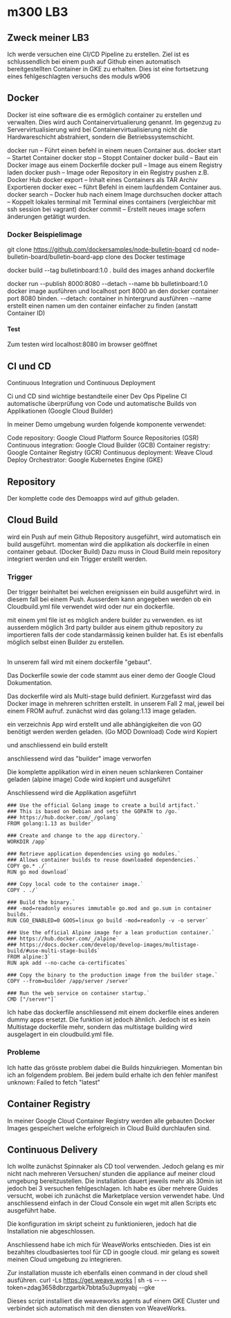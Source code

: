 # m300 LB3

## Zweck meiner LB3
Ich werde versuchen eine CI/CD Pipeline zu erstellen. Ziel ist es schlussendlich bei einem push auf Github einen automatisch bereitgestellten Container in GKE zu erhalten. Dies ist eine fortsetzung eines fehlgeschlagten versuchs des moduls w906

## Docker
Docker ist eine software die es ermöglich container zu erstellen und verwalten. Dies wird auch Containervirtualierung genannt. Im gegenzug zu Servervirtualisierung wird bei Containervirtualisierung nicht die Hardwareschicht abstrahiert, sondern die Betriebssystemschicht. 

docker run – Führt einen befehl in einem neuen Container aus.
docker start – Startet Container
docker stop – Stoppt Container 
docker build – Baut ein Docker image aus einem Dockerfile
docker pull – Image aus einem Registry laden 
docker push – Image oder Repository in ein Registry pushen z.B. Docker Hub
docker export – Inhalt eines Containers als TAR Archiv Exportieren
docker exec – führt Befehl in einem laufdendem Container aus. 
docker search – Docker hub nach einem Image durchsuchen
docker attach – Koppelt lokales terminal mit Terminal eines containers (vergleichbar mit ssh session bei vagrant)
docker commit – Erstellt neues image sofern änderungen getätigt wurden. 

### Docker Beispielimage
git clone https://github.com/dockersamples/node-bulletin-board
cd node-bulletin-board/bulletin-board-app
clone des Docker testimage

docker build --tag bulletinboard:1.0 .
build des images anhand dockerfile 

docker run --publish 8000:8080 --detach --name bb bulletinboard:1.0
docker image ausführen und localhost port 8000 an den docker container port 8080 binden. --detach: container in hintergrund ausführen --name erstellt einen namen um den container einfacher zu finden (anstatt Container ID)

#### Test
Zum testen wird localhost:8080 im browser geöffnet

## CI und CD
Continuous Integration und Continuous Deployment

Ci und CD sind wichtige bestandteile einer Dev Ops Pipeline
CI automatische überprüfung von Code und automatische Builds von Applikationen (Google Cloud Builder)

In meiner Demo umgebung wurden folgende komponente verwendet:

Code repository: Google Cloud Platform Source Repositories (GSR)
Continuous integration: Google Cloud Builder (GCB)
Container registry: Google Container Registry (GCR)
Continuous deployment: Weave Cloud Deploy
Orchestrator: Google Kubernetes Engine (GKE)

## Repository
Der komplette code des Demoapps
wird auf github geladen. 

## Cloud Build 
wird ein Push auf mein Github Repository ausgeführt, wird automatisch ein build ausgeführt. momentan wird die applikation als dockerfile in einen container gebaut. (Docker Build) Dazu muss in Cloud Build mein repository integriert werden und ein Trigger erstellt werden. 
### Trigger
Der trigger beinhaltet bei welchen ereignissen ein build ausgeführt wird. in diesem fall bei einem Push. Ausserdem kann angegeben werden ob ein Cloudbuild.yml file verwendet wird oder nur ein dockerfile.

mit einem yml file ist es möglich andere builder zu verwenden. es ist ausserdem möglich 3rd party builder aus einem github repository zu importieren falls der code standarmässig keinen builder hat. Es ist ebenfalls möglich selbst einen Builder zu erstellen. 

##
In unserem fall wird mit einem dockerfile "gebaut". 

Das Dockerfile sowie der code stammt aus einer demo der Google Cloud Dokumentation. 

Das dockerfile wird als Multi-stage build definiert. Kurzgefasst wird das Docker image in mehreren schritten erstellt. in unserem Fall 2 mal, jeweil bei einem FROM aufruf. zunächst wird das golang:1.13 image geladen. 

ein verzeichnis App wird erstellt und alle abhängigkeiten die von GO benötigt werden werden geladen. (Go MOD Download) 
Code wird Kopiert

und anschliessend ein build erstellt

anschliessend wird das "builder" image verworfen 

Die komplette applikation wird in einen neuen schlankeren Container geladen (alpine image)
Code wird kopiert und ausgeführt

Anschliessend wird die Applikation asgeführt

    ### Use the official Golang image to create a build artifact.`  
    ### This is based on Debian and sets the GOPATH to /go.`  
    ### https://hub.docker.com/_/golang`  
    FROM golang:1.13 as builder`  

    ### Create and change to the app directory.`  
    WORKDIR /app`  
    
    ### Retrieve application dependencies using go modules.`  
    ### Allows container builds to reuse downloaded dependencies.`  
    COPY go.* ./`  
    RUN go mod download`  

    ### Copy local code to the container image.`  
    COPY . ./`

    ### Build the binary.`  
    ### -mod=readonly ensures immutable go.mod and go.sum in container builds.`  
    RUN CGO_ENABLED=0 GOOS=linux go build -mod=readonly -v -o server`  

    ### Use the official Alpine image for a lean production container.`
    ### https://hub.docker.com/_/alpine`   
    ### https://docs.docker.com/develop/develop-images/multistage-build/#use-multi-stage-builds`  
    FROM alpine:3`  
    RUN apk add --no-cache ca-certificates` 

    ### Copy the binary to the production image from the builder stage.`  
    COPY --from=builder /app/server /server`  
    
    ### Run the web service on container startup.`  
    CMD ["/server"]`  

Ich habe das dockerfile anschliessend mit einem dockerfile eines anderen dummy apps ersetzt. Die funktion ist jedoch ähnlich. Jedoch ist es kein Multistage dockerfile mehr, sondern das multistage building wird ausgelagert in ein cloudbuild.yml file. 

### Probleme
Ich hatte das grösste problem dabei die Builds hinzukriegen. Momentan bin ich an folgendem problem. Bei jedem build erhalte ich den fehler manifest unknown: Failed to fetch "latest" 


## Container Registry

In meiner Google Cloud Container Registry werden alle gebauten Docker Images gespeichert welche erfolgreich in Cloud Build durchlaufen sind.

## Continuous Delivery
Ich wollte zunächst Spinnaker als CD tool verwenden. Jedoch gelang es mir nicht nach mehreren Versuchen/ stunden die appliance auf meiner cloud umgebung bereitzustellen. Die installation dauert jeweils mehr als 30min ist jedoch bei 3 versuchen fehlgeschlagen. Ich habe es über mehrere Guides versucht, wobei ich zunächst die Marketplace version verwendet habe. Und anschliessend einfach in der Cloud Console ein wget mit allen Scripts etc ausgeführt habe. 

Die konfiguration im skript scheint zu funktionieren, jedoch hat die Installation nie abgeschlossen. 

Anschliessend habe ich mich für WeaveWorks entschieden. Dies ist ein bezahltes cloudbasiertes tool für CD in google cloud. mir gelang es soweit meinen Cloud umgebung zu integrieren. 

Zur installation musste ich ebenfalls einen command in der cloud shell ausführen. 
curl -Ls https://get.weave.works |
  sh -s -- --token=zdag3658dbrzgarbk7bbta5u3upmyabj --gke

Dieses script installiert die weaveworks agents auf einem GKE Cluster und verbindet sich automatisch mit den diensten von WeaveWorks. 

##
